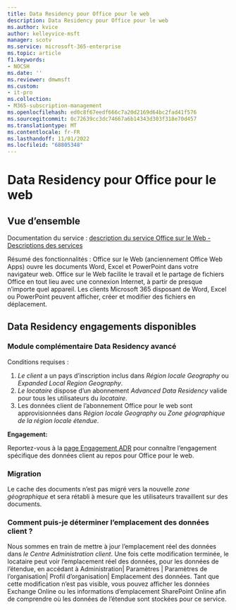 ```yaml
---
title: Data Residency pour Office pour le web
description: Data Residency pour Office pour le web
ms.author: kvice
author: kelleyvice-msft
manager: scotv
ms.service: microsoft-365-enterprise
ms.topic: article
f1.keywords:
- NOCSH
ms.date: ''
ms.reviewer: dmwmsft
ms.custom:
- it-pro
ms.collection:
- M365-subscription-management
ms.openlocfilehash: ed0c8f67eedf666c7a20d2169d64bc2fad41f576
ms.sourcegitcommit: 0c72639cc3dc74667a6b14343d303f318e70d457
ms.translationtype: MT
ms.contentlocale: fr-FR
ms.lasthandoff: 11/01/2022
ms.locfileid: "68805348"
---
```

# <a name="data-residency-for-office-for-the-web"></a>Data Residency pour Office pour le web

## <a name="overview"></a>Vue d’ensemble

Documentation du service : [description du service Office sur le Web - Descriptions des services](/office365/servicedescriptions/office-online-service-description/office-online-service-description)

Résumé des fonctionnalités : Office sur le Web (anciennement Office Web Apps) ouvre les documents Word, Excel et PowerPoint dans votre navigateur web. Office sur le Web facilite le travail et le partage de fichiers Office en tout lieu avec une connexion Internet, à partir de presque n’importe quel appareil. Les clients Microsoft 365 disposant de Word, Excel ou PowerPoint peuvent afficher, créer et modifier des fichiers en déplacement.

## <a name="data-residency-commitments-available"></a>Data Residency engagements disponibles

### <a name="advanced-data-residency-add-on"></a>Module complémentaire Data Residency avancé

Conditions requises :

1. _Le client_ a un pays d’inscription inclus dans _Région locale Geography_ ou _Expanded Local Region Geography_.
1. _Le locataire_ dispose d’un abonnement _Advanced Data Residency_ valide pour tous les utilisateurs du _locataire_.
1. Les données client de l’abonnement Office pour le web sont approvisionnées dans _Région locale Geography_ ou _Zone géographique de la région locale étendue_.

**Engagement:**

Reportez-vous à la [page Engagement ADR](m365-dr-commitments.md#office-for-the-web) pour connaître l’engagement spécifique des données client au repos pour Office pour le web.

### <a name="migration"></a>Migration

Le cache des documents n’est pas migré vers la nouvelle _zone géographique_ et sera rétabli à mesure que les utilisateurs travaillent sur des documents.

### <a name="how-can-i-determine-customer-data-location"></a>Comment puis-je déterminer l’emplacement des données client ?

Nous sommes en train de mettre à jour l’emplacement réel des données dans _le Centre Administration client_. Une fois cette modification terminée, le locataire peut voir l’emplacement réel des données, pour les données de l’étendue, en accédant à Administration| Paramètres | Paramètres de l’organisation| Profil d’organisation| Emplacement des données. Tant que cette modification n’est pas visible, vous pouvez afficher les données Exchange Online ou les informations d’emplacement SharePoint Online afin de comprendre où les données de l’étendue sont stockées pour ce service.
